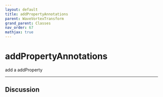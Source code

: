 ```yaml
---
layout: default
title: addPropertyAnnotations
parent: WaveVortexTransform
grand_parent: Classes
nav_order: 67
mathjax: true
---
```


#  addPropertyAnnotations

add a addProperty


---

## Discussion

  
